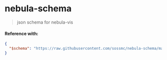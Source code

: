 # nebula-schema

> json schema for nebula-vis


#### Reference with:

```json
{
  "$schema": "https://raw.githubusercontent.com/sossmc/nebula-schema/master/schema#"
}
```
